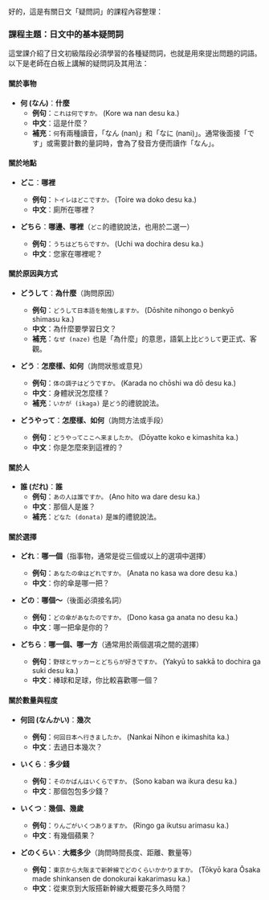 </br>

好的，這是有關日文「疑問詞」的課程內容整理：

### **課程主題：日文中的基本疑問詞**

這堂課介紹了日文初級階段必須學習的各種疑問詞，也就是用來提出問題的詞語。以下是老師在白板上講解的疑問詞及其用法：

#### **關於事物**

*   **何 (なん)**：**什麼**
    *   **例句**：`これは何ですか。` (Kore wa nan desu ka.)
    *   **中文**：這是什麼？
    *   **補充**：`何`有兩種讀音，「なん (nan)」和「なに (nani)」。通常後面接「です」或需要計數的量詞時，會為了發音方便而讀作「なん」。

#### **關於地點**

*   **どこ**：**哪裡**
    *   **例句**：`トイレはどこですか。` (Toire wa doko desu ka.)
    *   **中文**：廁所在哪裡？

*   **どちら**：**哪邊、哪裡**（`どこ`的禮貌說法，也用於二選一）
    *   **例句**：`うちはどちらですか。` (Uchi wa dochira desu ka.)
    *   **中文**：您家在哪裡呢？

#### **關於原因與方式**

*   **どうして**：**為什麼**（詢問原因）
    *   **例句**：`どうして日本語を勉強しますか。` (Dōshite nihongo o benkyō shimasu ka.)
    *   **中文**：為什麼要學習日文？
    *   **補充**：`なぜ (naze)` 也是「為什麼」的意思，語氣上比`どうして`更正式、客觀。

*   **どう**：**怎麼樣、如何**（詢問狀態或意見）
    *   **例句**：`体の調子はどうですか。` (Karada no chōshi wa dō desu ka.)
    *   **中文**：身體狀況怎麼樣？
    *   **補充**：`いかが (ikaga)` 是`どう`的禮貌說法。

*   **どうやって**：**怎麼樣、如何**（詢問方法或手段）
    *   **例句**：`どうやってここへ来ましたか。` (Dōyatte koko e kimashita ka.)
    *   **中文**：你是怎麼來到這裡的？

#### **關於人**

*   **誰 (だれ)**：**誰**
    *   **例句**：`あの人は誰ですか。` (Ano hito wa dare desu ka.)
    *   **中文**：那個人是誰？
    *   **補充**：`どなた (donata)` 是`誰`的禮貌說法。

#### **關於選擇**

*   **どれ**：**哪一個**（指事物，通常是從三個或以上的選項中選擇）
    *   **例句**：`あなたの傘はどれですか。` (Anata no kasa wa dore desu ka.)
    *   **中文**：你的傘是哪一把？

*   **どの**：**哪個～**（後面必須接名詞）
    *   **例句**：`どの傘があなたのですか。` (Dono kasa ga anata no desu ka.)
    *   **中文**：哪一把傘是你的？

*   **どちら**：**哪一個、哪一方**（通常用於兩個選項之間的選擇）
    *   **例句**：`野球とサッカーとどちらが好きですか。` (Yakyū to sakkā to dochira ga suki desu ka.)
    *   **中文**：棒球和足球，你比較喜歡哪一個？

#### **關於數量與程度**

*   **何回 (なんかい)**：**幾次**
    *   **例句**：`何回日本へ行きましたか。` (Nankai Nihon e ikimashita ka.)
    *   **中文**：去過日本幾次？

*   **いくら**：**多少錢**
    *   **例句**：`そのかばんはいくらですか。` (Sono kaban wa ikura desu ka.)
    *   **中文**：那個包包多少錢？

*   **いくつ**：**幾個、幾歲**
    *   **例句**：`りんごがいくつありますか。` (Ringo ga ikutsu arimasu ka.)
    *   **中文**：有幾個蘋果？

*   **どのくらい**：**大概多少**（詢問時間長度、距離、數量等）
    *   **例句**：`東京から大阪まで新幹線でどのくらいかかりますか。` (Tōkyō kara Ōsaka made shinkansen de donokurai kakarimasu ka.)
    *   **中文**：從東京到大阪搭新幹線大概要花多久時間？


</br>
